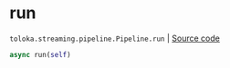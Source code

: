 # run
`toloka.streaming.pipeline.Pipeline.run` | [Source code](https://github.com/Toloka/toloka-kit/blob/v1.1.2/src/streaming/pipeline.py#L389)

```python
async run(self)
```

